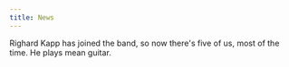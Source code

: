 ```yaml
---
title: News
---
```


Righard Kapp has joined the band, so now there's five of us, most of the time. He plays mean guitar.
